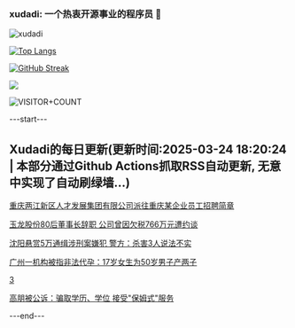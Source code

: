### xudadi: 一个热衷开源事业的程序员 👋

![xudadi](https://github-readme-stats-git-masterorgs-github-readme-stats-team.vercel.app/api?username=xudadi)

[![Top Langs](https://github-readme-stats.vercel.app/api/top-langs/?username=xudadi)](https://github.com/anuraghazra/github-readme-stats)

[![GitHub Streak](https://streak-stats.demolab.com?user=xudadi&locale=zh_Hans)](https://git.io/streak-stats)

![](https://raw.githubusercontent.com/xudadi/xudadi/main/assets/github-contribution-grid-snake.svg)

![VISITOR+COUNT](https://komarev.com/ghpvc/?username=xudadi&label=VISITOR+COUNT)


---start---

## Xudadi的每日更新(更新时间:2025-03-24 18:20:24 | 本部分通过Github Actions抓取RSS自动更新, 无意中实现了自动刷绿墙...)

[重庆两江新区人才发展集团有限公司派往重庆某企业员工招聘简章](https://www.gongkaoleida.com/article/2331933)

[玉龙股份80后董事长辞职 公司曾因欠税766万元遭约谈](https://m.163.com/news/article/JRDT6GLF0512B07B.html)

[沈阳悬赏5万通缉涉刑案嫌犯 警方：杀害3人说法不实](https://m.163.com/news/article/JRDTTPF40001899O.html)

[广州一机构被指非法代孕：17岁女生为50岁男子产两子](https://m.163.com/news/article/JRDQM7DV0550B6IS.html)

[3](https://m.163.com/touch/news/sub/domestic)

[高朋被公诉：骗取学历、学位 接受"保姆式"服务](https://m.163.com/news/article/JRDNIV8Q055040N3.html)

---end---
